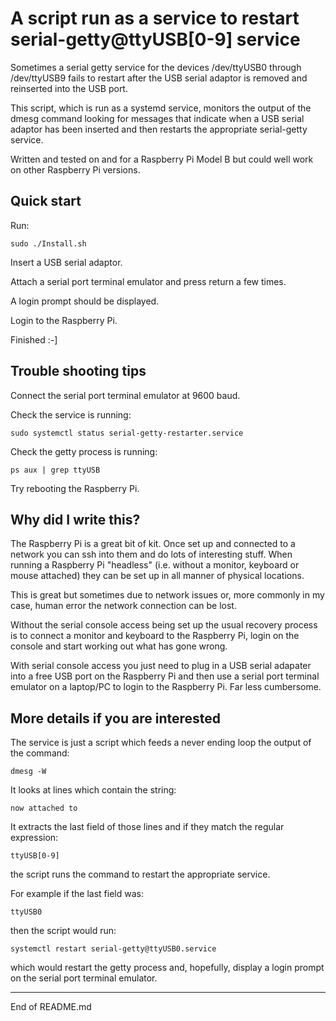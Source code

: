 # A script run as a service to restart serial-getty@ttyUSB[0-9] service

Sometimes a serial getty service for the devices /dev/ttyUSB0 through /dev/ttyUSB9 fails to restart
after the USB serial adaptor is removed and reinserted into the USB port.

This script, which is run as a systemd service, monitors the output of the dmesg command
looking for messages that indicate when a USB serial adaptor has been inserted
and then restarts the appropriate serial-getty service.

Written and tested on and for a Raspberry Pi Model B but could well work on other Raspberry Pi versions.

## Quick start

Run:

```
sudo ./Install.sh
```

Insert a USB serial adaptor.

Attach a serial port terminal emulator and press return a few times.

A login prompt should be displayed.

Login to the Raspberry Pi.

Finished :-]

## Trouble shooting tips

Connect the serial port terminal emulator at 9600 baud.

Check the service is running:

```
sudo systemctl status serial-getty-restarter.service
```

Check the getty process is running:

```
ps aux | grep ttyUSB
```

Try rebooting the Raspberry Pi.

## Why did I write this?

The Raspberry Pi is a great bit of kit. Once set up and connected to a network you can ssh into them and do lots
of interesting stuff. When running a Raspberry Pi "headless" (i.e. without a monitor, keyboard or mouse attached) they
can be set up in all manner of physical locations.

This is great but sometimes due to network issues or, more commonly in my case, human error the network connection can be lost.

Without the serial console access being set up the usual recovery process is to connect a monitor and keyboard to the Raspberry Pi, login
on the console and start working out what has gone wrong.

With serial console access you just need to plug in a USB serial adapater into a free USB port on the Raspberry Pi
and then use a serial port terminal emulator on a laptop/PC to login to the Raspberry Pi. Far less cumbersome.

## More details if you are interested

The service is just a script which feeds a never ending loop the output of the command:

```
dmesg -W
```

It looks at lines which contain the string:

```
now attached to
```

It extracts the last field of those lines and if they match the regular expression:

```
ttyUSB[0-9]
```

the script runs the command to restart the appropriate service.

For example if the last field was:

```
ttyUSB0
```

then the script would run:

```
systemctl restart serial-getty@ttyUSB0.service
```

which would restart the getty process and, hopefully, display a login prompt on the serial port terminal emulator.

----------------
End of README.md
